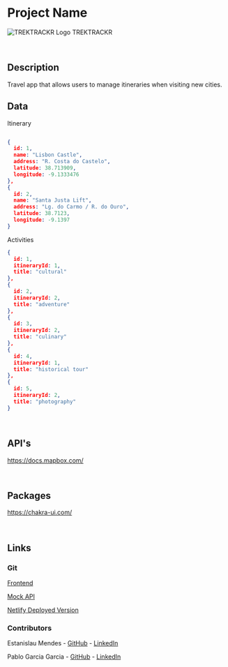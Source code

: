 # Project Name

![TREKTRACKR Logo](C:\Users\garpa\OneDrive\Documents\GitHub\TrekTrackr\public\logo_example.png) TREKTRACKR

<br>

## Description

Travel app that allows users to manage itineraries when visiting new cities.
<br>

## Data

Itinerary

```json

{
  id: 1,
  name: "Lisbon Castle",
  address: "R. Costa do Castelo",
  latitude: 38.713909,
  longitude: -9.1333476
},
{
  id: 2,
  name: "Santa Justa Lift",
  address: "Lg. do Carmo / R. do Ouro",
  latitude: 38.7123,
  longitude: -9.1397
}


```

Activities

```json
{
  id: 1,
  itineraryId: 1,
  title: "cultural"
},
{
  id: 2,
  itineraryId: 2,
  title: "adventure"
},
{
  id: 3,
  itineraryId: 2,
  title: "culinary"
},
{
  id: 4,
  itineraryId: 1,
  title: "historical tour"
},
{
  id: 5,
  itineraryId: 2,
  title: "photography"
}

```

<br>

## API's

https://docs.mapbox.com/

<br>

## Packages

https://chakra-ui.com/

<br>

## Links

### Git

[Frontend](https://github.com/Blitu82/TrekTrackr)

[Mock API ](https://github.com/Blitu82/json-server-backend)

[Netlify Deployed Version](https://trektrackr.netlify.app/)

### Contributors

Estanislau Mendes - [GitHub](https://github.com/estanislaumendes) - [LinkedIn](https://www.linkedin.com/in/estanislau-mendes)

Pablo Garcia Garcia - [GitHub](https://github.com/Blitu82) - [LinkedIn](https://www.linkedin.com/in/garpablo/)
